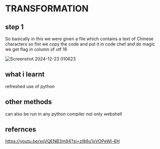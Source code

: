 # TRANSFORMATION
## step 1
So basically in this we were given a file which contains a text of Chinese characters so fist we 
copy the code and put it in code chef and do magic we get flag in column of utf 16

![Screenshot 2024-12-23 010623](https://github.com/user-attachments/assets/a74dbedd-2898-45d3-80f1-118e2f27e2c9)
## what i learnt
refreshed use of python
## other methods
can also be run in any python compiler not only webshell
## refernces
https://youtu.be/xoVQENB3m94?si=zI86u1xVOPeWl-6H
